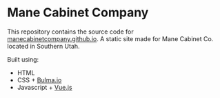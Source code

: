 # Mane Cabinet Company

This repository contains the source code for [manecabinetcompany.github.io](https://manecabinetcompany.github.io). A static site made for Mane Cabinet Co. located in Southern Utah.

Built using:
* HTML
* CSS + [Bulma.io](https://bulma.io)
* Javascript + [Vue.js](https://vuejs.org/)
